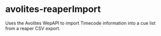 # avolites-reaperImport
Uses the Avolites WepAPI to import Timecode information into a cue list from a reaper CSV export.

